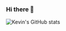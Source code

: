 ### Hi there 👋

<!--
**ginakev/ginakev** is a ✨ _special_ ✨ repository because its `README.md` (this file) appears on your GitHub profile.

Here are some ideas to get you started:

- 🔭 I’m currently working on https://github.com/ginakev/Fair-Giveaway
- 🌱 I’m currently learning Solidity, Typescript
- 👯 I’m looking to collaborate on ...
- 🤔 I’m looking for help with ...
- 💬 Ask me about ...
- 📫 How to reach me: twitter.com/kevin_chibuoyim
- 😄 Pronouns: He
- ⚡ Fav Quote: Build In Public
-->

![Kevin's GitHub stats](https://github-readme-stats.vercel.app/api?username=ginakev&show_icons=true&count_private=true&theme=merko)
